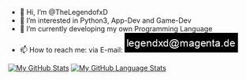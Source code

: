 - 👋 Hi, I’m @TheLegendofxD
- 👀 I’m interested in Python3, App-Dev and Game-Dev
- 🌱 I’m currently developing my own Programming Language
- 📫 How to reach me: via E-mail: ![Email-PNG](mail.png)

[![My GitHub Stats](https://github-readme-stats.vercel.app/api/?username=TheLegendofxD&count_private=true&theme=nightowl&showicons=true)]()
[![My GitHub Language Stats](https://github-readme-stats.vercel.app/api/top-langs/?username=TheLegendofxD&langs_count=5&exclude_repo=parallax-test&theme=nightowl&layout=compact)]()
<!---
TheLegendofxD/TheLegendofxD is a ✨ special ✨ repository because its `README.md` (this file) appears on your GitHub profile.
You can click the Preview link to take a look at your changes.
--->
